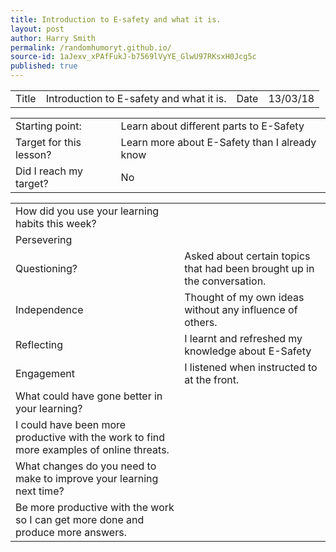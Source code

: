 ```yaml
---
title: Introduction to E-safety and what it is.
layout: post
author: Harry Smith
permalink: /randomhumoryt.github.io/
source-id: 1aJexv_xPAfFukJ-b7569lVyYE_GlwU97RKsxH0Jcg5c
published: true
---
```

<table>
  <tr>
    <td>Title</td>
    <td>Introduction to E-safety and what it is.
</td>
    <td>Date</td>
    <td>13/03/18</td>
  </tr>
</table>


<table>
  <tr>
    <td>Starting point:</td>
    <td>Learn about different parts to E-Safety </td>
  </tr>
  <tr>
    <td>Target for this lesson?</td>
    <td>Learn more about E-Safety than I already know</td>
  </tr>
  <tr>
    <td>Did I reach my target? </td>
    <td>No</td>
  </tr>
</table>


<table>
  <tr>
    <td>How did you use your learning habits this week?</td>
    <td></td>
  </tr>
  <tr>
    <td>Persevering</td>
    <td></td>
  </tr>
  <tr>
    <td>Questioning?</td>
    <td>Asked about certain topics that had been brought up in the conversation.</td>
  </tr>
  <tr>
    <td>Independence</td>
    <td>Thought of my own ideas without any influence of others.</td>
  </tr>
  <tr>
    <td>Reflecting</td>
    <td>I learnt and refreshed my knowledge about E-Safety</td>
  </tr>
  <tr>
    <td>Engagement</td>
    <td>I listened when instructed to at the front.</td>
  </tr>
  <tr>
    <td>What could have gone better in your learning?</td>
    <td></td>
  </tr>
  <tr>
    <td>I could have been more productive with the work to find more examples of online threats.</td>
    <td></td>
  </tr>
  <tr>
    <td>What changes do you need to make to improve your learning next time?</td>
    <td></td>
  </tr>
  <tr>
    <td>Be more productive with the work so I can get more done and produce more answers.</td>
    <td></td>
  </tr>
</table>


 

